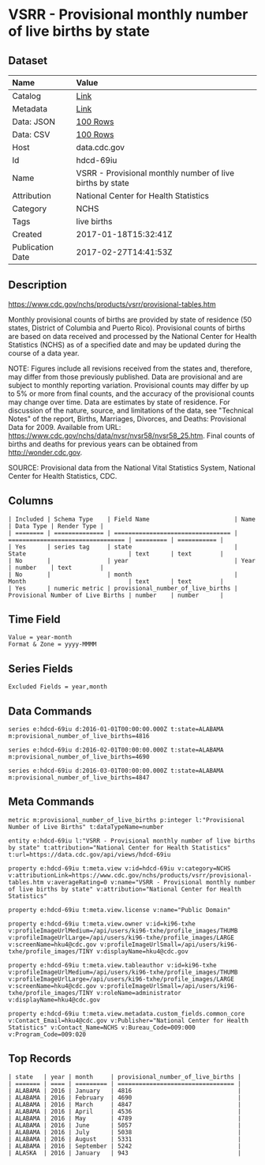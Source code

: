# VSRR - Provisional monthly number of live births by state

## Dataset

| Name | Value |
| :--- | :---- |
| Catalog | [Link](https://catalog.data.gov/dataset/vsrr-provisional-monthly-number-of-live-births-by-state) |
| Metadata | [Link](https://data.cdc.gov/api/views/hdcd-69iu) |
| Data: JSON | [100 Rows](https://data.cdc.gov/api/views/hdcd-69iu/rows.json?max_rows=100) |
| Data: CSV | [100 Rows](https://data.cdc.gov/api/views/hdcd-69iu/rows.csv?max_rows=100) |
| Host | data.cdc.gov |
| Id | hdcd-69iu |
| Name | VSRR - Provisional monthly number of live births by state |
| Attribution | National Center for Health Statistics |
| Category | NCHS |
| Tags | live births |
| Created | 2017-01-18T15:32:41Z |
| Publication Date | 2017-02-27T14:41:53Z |

## Description

https://www.cdc.gov/nchs/products/vsrr/provisional-tables.htm 

Monthly provisional counts of births are provided by state of residence (50 states, District of Columbia and Puerto Rico). Provisional counts of births are based on data received and processed by the National Center for Health Statistics (NCHS) as of a specified date and may be updated during the course of a data year.

NOTE: Figures include all revisions received from the states and, therefore, may differ from those previously published. Data are provisional and are subject to monthly reporting variation. Provisional counts may differ by up to 5% or more from final counts, and the accuracy of the provisional counts may change over time. Data are estimates by state of residence. For discussion of the nature, source, and limitations of the data, see "Technical Notes" of the report, Births, Marriages, Divorces, and Deaths: Provisional Data for 2009. Available from URL: https://www.cdc.gov/nchs/data/nvsr/nvsr58/nvsr58_25.htm. Final counts of births and deaths for previous years can be obtained from http://wonder.cdc.gov.

SOURCE: Provisional data from the National Vital Statistics System, National Center for Health Statistics, CDC.

## Columns

```ls
| Included | Schema Type    | Field Name                        | Name                              | Data Type | Render Type |
| ======== | ============== | ================================= | ================================= | ========= | =========== |
| Yes      | series tag     | state                             | State                             | text      | text        |
| No       |                | year                              | Year                              | number    | text        |
| No       |                | month                             | Month                             | text      | text        |
| Yes      | numeric metric | provisional_number_of_live_births | Provisional Number of Live Births | number    | number      |
```

## Time Field

```ls
Value = year-month
Format & Zone = yyyy-MMMM
```

## Series Fields

```ls
Excluded Fields = year,month
```

## Data Commands

```ls
series e:hdcd-69iu d:2016-01-01T00:00:00.000Z t:state=ALABAMA m:provisional_number_of_live_births=4816

series e:hdcd-69iu d:2016-02-01T00:00:00.000Z t:state=ALABAMA m:provisional_number_of_live_births=4690

series e:hdcd-69iu d:2016-03-01T00:00:00.000Z t:state=ALABAMA m:provisional_number_of_live_births=4847
```

## Meta Commands

```ls
metric m:provisional_number_of_live_births p:integer l:"Provisional Number of Live Births" t:dataTypeName=number

entity e:hdcd-69iu l:"VSRR - Provisional monthly number of live births by state" t:attribution="National Center for Health Statistics" t:url=https://data.cdc.gov/api/views/hdcd-69iu

property e:hdcd-69iu t:meta.view v:id=hdcd-69iu v:category=NCHS v:attributionLink=https://www.cdc.gov/nchs/products/vsrr/provisional-tables.htm v:averageRating=0 v:name="VSRR - Provisional monthly number of live births by state" v:attribution="National Center for Health Statistics"

property e:hdcd-69iu t:meta.view.license v:name="Public Domain"

property e:hdcd-69iu t:meta.view.owner v:id=ki96-txhe v:profileImageUrlMedium=/api/users/ki96-txhe/profile_images/THUMB v:profileImageUrlLarge=/api/users/ki96-txhe/profile_images/LARGE v:screenName=hku4@cdc.gov v:profileImageUrlSmall=/api/users/ki96-txhe/profile_images/TINY v:displayName=hku4@cdc.gov

property e:hdcd-69iu t:meta.view.tableauthor v:id=ki96-txhe v:profileImageUrlMedium=/api/users/ki96-txhe/profile_images/THUMB v:profileImageUrlLarge=/api/users/ki96-txhe/profile_images/LARGE v:screenName=hku4@cdc.gov v:profileImageUrlSmall=/api/users/ki96-txhe/profile_images/TINY v:roleName=administrator v:displayName=hku4@cdc.gov

property e:hdcd-69iu t:meta.view.metadata.custom_fields.common_core v:Contact_Email=hku4@cdc.gov v:Publisher="National Center for Health Statistics" v:Contact_Name=NCHS v:Bureau_Code=009:000 v:Program_Code=009:020
```

## Top Records

```ls
| state   | year | month     | provisional_number_of_live_births | 
| ======= | ==== | ========= | ================================= | 
| ALABAMA | 2016 | January   | 4816                              | 
| ALABAMA | 2016 | February  | 4690                              | 
| ALABAMA | 2016 | March     | 4847                              | 
| ALABAMA | 2016 | April     | 4536                              | 
| ALABAMA | 2016 | May       | 4789                              | 
| ALABAMA | 2016 | June      | 5057                              | 
| ALABAMA | 2016 | July      | 5038                              | 
| ALABAMA | 2016 | August    | 5331                              | 
| ALABAMA | 2016 | September | 5242                              | 
| ALASKA  | 2016 | January   | 943                               | 
```